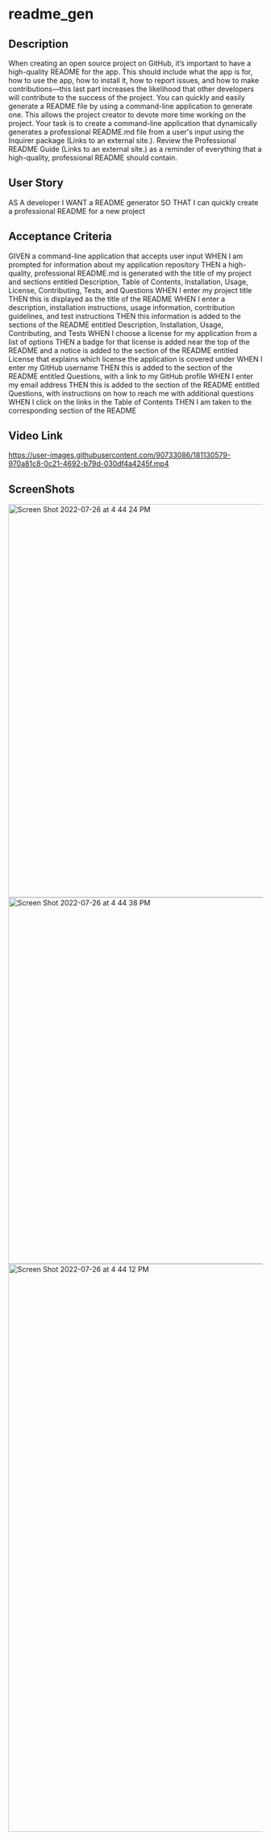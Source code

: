 # readme_gen

## Description
When creating an open source project on GitHub, it’s important to have a high-quality README for the app. This should include what the app is for, how to use the app, how to install it, how to report issues, and how to make contributions—this last part increases the likelihood that other developers will contribute to the success of the project.
You can quickly and easily generate a README file by using a command-line application to generate one. This allows the project creator to devote more time working on the project.
Your task is to create a command-line application that dynamically generates a professional README.md file from a user's input using the Inquirer package (Links to an external site.). Review the Professional README Guide (Links to an external site.) as a reminder of everything that a high-quality, professional README should contain.

## User Story 
AS A developer
I WANT a README generator
SO THAT I can quickly create a professional README for a new project

## Acceptance Criteria
GIVEN a command-line application that accepts user input
WHEN I am prompted for information about my application repository
THEN a high-quality, professional README.md is generated with the title of my project and sections entitled Description, Table of Contents, Installation, Usage, License, Contributing, Tests, and Questions
WHEN I enter my project title
THEN this is displayed as the title of the README
WHEN I enter a description, installation instructions, usage information, contribution guidelines, and test instructions
THEN this information is added to the sections of the README entitled Description, Installation, Usage, Contributing, and Tests
WHEN I choose a license for my application from a list of options
THEN a badge for that license is added near the top of the README and a notice is added to the section of the README entitled License that explains which license the application is covered under
WHEN I enter my GitHub username
THEN this is added to the section of the README entitled Questions, with a link to my GitHub profile
WHEN I enter my email address
THEN this is added to the section of the README entitled Questions, with instructions on how to reach me with additional questions
WHEN I click on the links in the Table of Contents
THEN I am taken to the corresponding section of the README

## Video Link

https://user-images.githubusercontent.com/90733086/181130579-970a81c8-0c21-4692-b79d-030df4a4245f.mp4

## ScreenShots


<img width="779" alt="Screen Shot 2022-07-26 at 4 44 24 PM" src="https://user-images.githubusercontent.com/90733086/181130926-9893f475-82bb-478d-a663-0489f241b148.png">
<img width="726" alt="Screen Shot 2022-07-26 at 4 44 38 PM" src="https://user-images.githubusercontent.com/90733086/181130929-77ce85db-197a-45d2-a227-20afb5a3e8bd.png">
<img width="1125" alt="Screen Shot 2022-07-26 at 4 44 12 PM" src="https://user-images.githubusercontent.com/90733086/181130933-8b1cf004-7126-438d-93cc-02ba8d9b2e6c.png">
